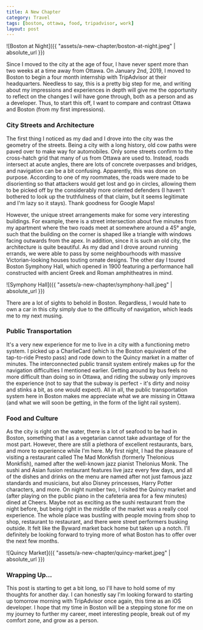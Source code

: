 ```yaml
---
title: A New Chapter
category: Travel
tags: [boston, ottawa, food, tripadvisor, work]
layout: post
---
```


![Boston at Night]({{ "assets/a-new-chapter/boston-at-night.jpeg" | absolute_url }})

Since I moved to the city at the age of four, I have never spent more than two weeks at a time away from Ottawa. On January 2nd, 2019, I moved to Boston to begin a four month internship with TripAdvisor at their headquarters. Needless to say, this is a pretty big step for me, and writing about my impressions and experiences in depth will give me the opportunity to reflect on the changes I will have gone through, both as a person and as a developer.<!--more--> Thus, to start this off, I want to compare and contrast Ottawa and Boston (from my first impressions).

### City Streets and Architecture
The first thing I noticed as my dad and I drove into the city was the geometry of the streets. Being a city with a long history, old cow paths were paved over to make way for automobiles. Only some streets confirm to the cross-hatch grid that many of us from Ottawa are used to. Instead, roads intersect at acute angles, there are lots of concrete overpasses and bridges, and navigation can be a bit confusing. Apparently, this was done on purpose. According to one of my roommates, the roads were made to be disorienting so that attackers would get lost and go in circles, allowing them to be picked off by the considerably more oriented defenders (I haven't bothered to look up the truthfulness of that claim, but it seems legitimate and I'm lazy so it stays). Thank goodness for Google Maps!

However, the unique street arrangements make for some very interesting buildings. For example, there is a street intersection about five minutes from my apartment where the two roads meet at somewhere around a 45° angle, such that the building on the corner is shaped like a triangle with windows facing outwards from the apex. In addition, since it is such an old city, the architecture is quite beautiful. As my dad and I drove around running errands, we were able to pass by some neighbourhoods with massive Victorian-looking houses touting ornate designs. The other day I toured Boston Symphony Hall, which opened in 1900 featuring a performance hall constructed with ancient Greek and Roman amphitheatres in mind.

![Symphony Hall]({{ "assets/a-new-chapter/symphony-hall.jpeg" | absolute_url }})

There are a lot of sights to behold in Boston. Regardless, I would hate to own a car in this city simply due to the difficulty of navigation, which leads me to my next musing.

### Public Transportation
It's a very new experience for me to live in a city with a functioning metro system. I picked up a CharlieCard (which is the Boston equivalent of the tap-to-ride Presto pass) and rode down to the Quincy market in a matter of minutes. The interconnected public transit system entirely makes up for the navigation difficulties I mentioned earlier. Getting around by bus feels no more difficult than doing so in Ottawa, and riding the subway only improves the experience (not to say that the subway is perfect - it's dirty and noisy and stinks a bit, as one would expect). All in all, the public transportation system here in Boston makes me appreciate what we are missing in Ottawa (and what we will soon be getting, in the form of the light rail system).

### Food and Culture
As the city is right on the water, there is a lot of seafood to be had in Boston, something that I as a vegetarian cannot take advantage of for the most part. However, there are still a plethora of excellent restaurants, bars, and more to experience while I'm here. My first night, I had the pleasure of visiting a restaurant called The Mad Monkfish (formerly Thelonious Monkfish), named after the well-known jazz pianist Thelonius Monk. The sushi and Asian fusion restaurant features live jazz every few days, and all of the dishes and drinks on the menu are named after not just famous jazz standards and musicians, but also Disney princesses, Harry Potter characters, and more. On night number two, I visited the Quincy market and (after playing on the public piano in the cafeteria area for a few minutes) dined at Cheers. Maybe not as exciting as the sushi restaurant from the night before, but being right in the middle of the market was a really cool experience. The whole place was bustling with people moving from shop to shop, restaurant to restaurant, and there were street performers busking outside. It felt like the Byward market back home but taken up a notch. I'll definitely be looking forward to trying more of what Boston has to offer over the next few months.

![Quincy Market]({{ "assets/a-new-chapter/quincy-market.jpeg" | absolute_url }})

### Wrapping Up...
This post is starting to get a bit long, so I'll have to hold some of my thoughts for another day. I can honestly say I'm looking forward to starting up tomorrow morning with TripAdvisor once again, this time as an iOS developer. I hope that my time in Boston will be a stepping stone for me on my journey to further my career, meet interesting people, break out of my comfort zone, and grow as a person.
